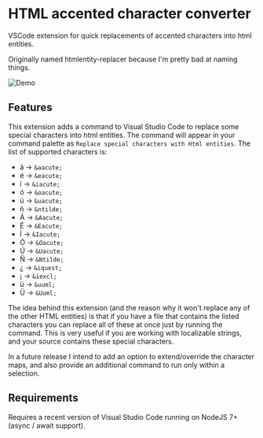 # HTML accented character converter

VSCode extension for quick replacements of accented characters into html entities.

Originally named htmlentity-replacer because I'm pretty bad at naming things.

![Demo](https://github.com/enriquein/htmlentity-replacer/raw/master/demo.gif)

## Features

This extension adds a command to Visual Studio Code to replace some special characters into html entities. The command will appear in your command palette as `Replace special characters with Html entities`. The list of supported characters is:
- &aacute; -> `&aacute;`
- &eacute; -> `&eacute;`
- &iacute; -> `&iacute;`
- &oacute; -> `&oacute;`
- &uacute; -> `&uacute;`
- &ntilde; -> `&ntilde;`
- &Aacute; -> `&Aacute;`
- &Eacute; -> `&Eacute;`
- &Iacute; -> `&Iacute;`
- &Oacute; -> `&Oacute;`
- &Uacute; -> `&Uacute;`
- &Ntilde; -> `&Ntilde;`
- &iquest; -> `&iquest;`
- &iexcl; -> `&iexcl;`
- &uuml; -> `&uuml;`
- &Uuml; -> `&Uuml;`

The idea behind this extension (and the reason why it won't replace any of the other HTML entities) is that if you have a file that contains the listed characters you can replace all of these at once just by running the command. This is very useful if you are working with localizable strings, and your source contains these special characters.

In a future release I intend to add an option to extend/override the character maps, and also provide an additional command to run only within a selection.

## Requirements

Requires a recent version of Visual Studio Code running on NodeJS 7+ (async / await support).
